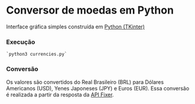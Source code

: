 # Conversor de moedas em Python
Interface gráfica simples construída em [Python (TKinter)](https://docs.python.org/3/library/tkinter.html)
### Execução
    `python3 currencies.py`
### Conversão
Os valores são convertidos do Real Brasileiro (BRL) para Dólares Americanos (USD), Yenes Japoneses (JPY) e Euros (EUR). Essa conversão é realizada a partir da resposta da [API Fixer](https://fixer.io/ "Fixer").
